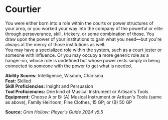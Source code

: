 # Courtier

You were either born into a role within the courts or power structures of your area, or you worked your way into the company of the powerful or elite through perseverance, skill, trickery, or some combination of those. You draw upon the power of your institutions to gain what you need—but you're always at the mercy of those institutions as well.  
You may have a specialized role within the system, such as a court jester or someone with influence. Or you may occupy a more generic role as a hanger-on, whose role is undefined but whose power rests simply in being connected to someone with the power to get what is needed.

**Ability Scores:** Intelligence, Wisdom, Charisma  
**Feat:** Skilled  
**Skill Proficiencies:** Insight and Persuasion  
**Tool Proficiencies:** One kind of Musical Instrument or Artisan's Tools  
**Equipment:** Choose A or B: (A) Musical Instrument or Artisan's Tools (same as above), Family Heirloom, Fine Clothes, 15 GP; or (B) 50 GP



**Source:** *Grim Hollow: Player's Guide 2024 v5.5*